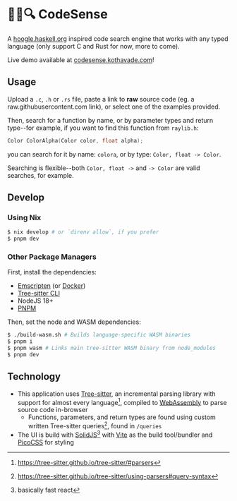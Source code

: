 # 👨‍💻🔍 CodeSense

A [hoogle.haskell.org](https://hoogle.haskell.org/) inspired code search engine that works with any typed language (only support C and Rust for now, more to come).

Live demo available at [codesense.kothavade.com](https://codesense.kothavade.com)!

## Usage

Upload a `.c`, `.h` or `.rs` file, paste a link to **raw** source code (eg. a raw.githubusercontent.com link), or select one of the examples provided.

Then, search for a function by name, or by parameter types and return type--for example, if you want to find this function from `raylib.h`:

```c
Color ColorAlpha(Color color, float alpha);
```

you can search for it by name: `colora`, or by type: `Color, float -> Color`.

Searching is flexible--both `Color, float ->` and `-> Color` are valid searches, for example.

## Develop

### Using Nix

```sh
$ nix develop # or `direnv allow`, if you prefer
$ pnpm dev
```

### Other Package Managers

First, install the dependencies:

- [Emscripten](https://emscripten.org/docs/getting_started/downloads.html) (or [Docker](https://www.docker.com/get-started/))
- [Tree-sitter CLI](https://github.com/tree-sitter/tree-sitter/blob/master/cli/README.md)
- NodeJS 18+
- [PNPM](https://pnpm.io/installation)

Then, set the node and WASM dependencies:

```sh
$ ./build-wasm.sh # Builds language-specific WASM binaries
$ pnpm i
$ pnpm wasm # Links main tree-sitter WASM binary from node_modules
$ pnpm dev
```

## Technology

- This application uses [Tree-sitter](https://tree-sitter.github.io/tree-sitter/), an incremental parsing library with support for almost every language[^1], compiled to [WebAssembly](https://webassembly.org) to parse source code in-browser
  - Functions, parameters, and return types are found using custom written Tree-sitter queries[^2], found in `/queries`
- The UI is build with [SolidJS](https://www.solidjs.com/)[^3] with [Vite](https://vitejs.dev/) as the build tool/bundler and [PicoCSS](https://picocss.com/) for styling

[^1]: https://tree-sitter.github.io/tree-sitter/#parsers
[^2]: https://tree-sitter.github.io/tree-sitter/using-parsers#query-syntax
[^3]: basically fast react
